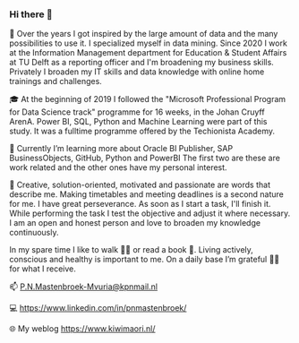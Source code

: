 ### Hi there 👋

🌟 Over the years I got inspired by the large amount of data and the many possibilities to use it. I specialized myself in data mining. Since 2020 I work at the Information Management department for Education & Student Affairs at TU Delft as a reporting officer and I'm broadening my business skills. Privately I broaden my IT skills and data knowledge with online home trainings and challenges.

🎓 At the beginning of 2019 I followed the "Microsoft Professional Program for Data Science track" programme for 16 weeks, in the Johan Cruyff ArenA. Power BI, SQL, Python and Machine Learning were part of this study. It was a fulltime programme offered by the Techionista Academy.

🌱 Currently I’m learning more about Oracle BI Publisher, SAP BusinessObjects, GitHub, Python and PowerBI The first two are these are work related and the other ones have my personal interest.

💎 Creative, solution-oriented, motivated and passionate are words that describe me. Making timetables and meeting deadlines is a second nature for me. I have great perseverance. As soon as I start a task, I'll finish it. While performing the task I test the objective and adjust it where necessary. I am an open and honest person and love to broaden my knowledge continuously.

In my spare time I like to walk 🚶‍♀️ or read a book 📖. Living actively, conscious and healthy is important to me. On a daily base I’m grateful 🙏🏻 for what I receive.
  
📫 P.N.Mastenbroek-Mvuria@kpnmail.nl

💻 https://www.linkedin.com/in/pnmastenbroek/

🌐 My weblog https://www.kiwimaori.nl/

<!--
**Kiwimaori/Kiwimaori** is a ✨ _special_ ✨ repository because its `README.md` (this file) appears on your GitHub profile.

Here are some ideas to get you started:

- 🔭 I’m currently working on ... 
- 🌱 I’m currently learning ...
- 👯 I’m looking to collaborate on ...
- 🤔 I’m looking for help with ...
- 💬 Ask me about ...
- 📫 How to reach me: ...
- 😄 Pronouns: ...
- ⚡ Fun fact: ...
- 11-11-2020 16:15 de locatie op mijn D gewijzigd en nu checken of het op GitHub goed gaat.
-->
